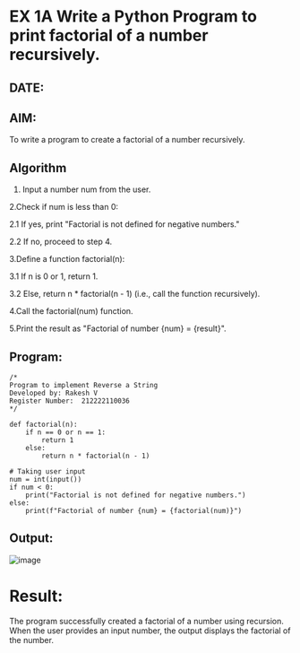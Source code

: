 # EX 1A Write a Python Program to print factorial of a number recursively.


## DATE:
## AIM:
To write a program to create a factorial of a number recursively.

## Algorithm
1. Input a number num from the user.

2.Check if num is less than 0:

 2.1 If yes, print "Factorial is not defined for negative numbers."

 2.2 If no, proceed to step 4.

3.Define a function factorial(n):

 3.1 If n is 0 or 1, return 1.

 3.2 Else, return n * factorial(n - 1) (i.e., call the function recursively).

4.Call the factorial(num) function.

5.Print the result as "Factorial of number {num} = {result}".
   

## Program:
```
/*
Program to implement Reverse a String
Developed by: Rakesh V
Register Number:  212222110036
*/
```

```
def factorial(n):
    if n == 0 or n == 1:
        return 1
    else:
        return n * factorial(n - 1)

# Taking user input
num = int(input())
if num < 0:
    print("Factorial is not defined for negative numbers.")
else:
    print(f"Factorial of number {num} = {factorial(num)}")
```

## Output:

![image](https://github.com/user-attachments/assets/51885238-0763-4a05-94c7-af8ecde129fd)

# Result:
The program successfully created a factorial of a number using recursion. When the user provides an input number, the output displays the factorial of the number.

